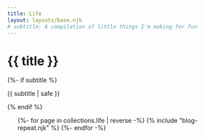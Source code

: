 ```yaml
---
title: Life
layout: layouts/base.njk
# subtitle: A compilation of little things I'm making for fun.
---
```


<div class="container__blog">
  <h1>{{ title }}</h1>
  {%- if subtitle %}<p class="subtitle">{{ subtitle | safe }}</p>{% endif %}

<ul class="listing">
{%- for page in collections.life | reverse -%}
  {% include "blog-repeat.njk" %}
{%- endfor -%}
</ul>

</div>
